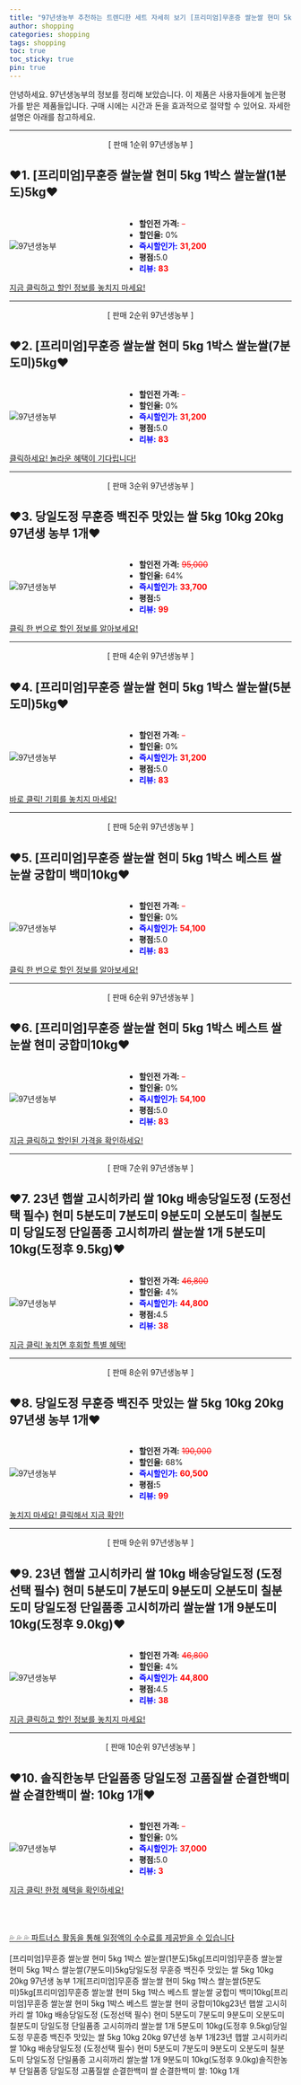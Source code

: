 ```yaml
---
title: "97년생농부 추천하는 트렌디한 세트 자세히 보기 [프리미엄]무훈증 쌀눈쌀 현미 5kg 1박스"
author: shopping
categories: shopping
tags: shopping
toc: true
toc_sticky: true
pin: true
---
```

안녕하세요. 97년생농부의 정보를 정리해 보았습니다. 이 제품은 사용자들에게 높은평가를 받은 제품들입니다. 구매 시에는 시간과 돈을 효과적으로 절약할 수 있어요. 자세한 설명은 아래를 참고하세요.

---
<p class="toplist" style="margin: 0 auto; display: block; width: fit-content;">[ 판매 1순위 97년생농부 ]</p>

<h2><strong>❤️1. [프리미엄]무훈증 쌀눈쌀 현미 5kg 1박스 쌀눈쌀(1분도)5kg❤️</strong></h2>

<div style="display: flex; align-items: center;">
    <div style="flex: 0.4;">
        <img src="https://thumbnail7.coupangcdn.com/thumbnails/remote/230x230ex/image/vendor_inventory/b858/2699fdda23b4fe62ed4c67df76061c4f01d104cf5ddcc54e3f9ba01cbb60.jpg" alt="97년생농부" style="max-width: 100%;">
    </div>
    <div style="flex: 0.6; margin-left: 10px;">
        <ul>
            <li><strong>할인전 가격:</strong> <del style="color: red;">-</del></li>
            <li><strong>할인율:</strong> 0%</li>
            <li><span style='color:blue'><strong>즉시할인가:</strong></span> <span style='color:red'><strong>31,200</strong></span></li>
            <li><strong>평점:</strong>5.0</li>
            <li><span style='color:blue'><strong>리뷰:</strong></span> <span style='color:red'><strong>83</strong></span></li>
        </ul>
    </div>
</div>
<div class="center">
    <a href="https://selin100587.github.io?lptag=AF9450613&subid=githubio&pageKey=7838485943&traceid=V0-153&itemId=21332030158&vendorItemId=86496149679" class="myButton">
        지금 클릭하고 할인 정보를 놓치지 마세요!
    </a>
</div>


---
<p class="toplist" style="margin: 0 auto; display: block; width: fit-content;">[ 판매 2순위 97년생농부 ]</p>

<h2><strong>❤️2. [프리미엄]무훈증 쌀눈쌀 현미 5kg 1박스 쌀눈쌀(7분도미)5kg❤️</strong></h2>

<div style="display: flex; align-items: center;">
    <div style="flex: 0.4;">
        <img src="https://thumbnail7.coupangcdn.com/thumbnails/remote/230x230ex/image/vendor_inventory/b858/2699fdda23b4fe62ed4c67df76061c4f01d104cf5ddcc54e3f9ba01cbb60.jpg" alt="97년생농부" style="max-width: 100%;">
    </div>
    <div style="flex: 0.6; margin-left: 10px;">
        <ul>
            <li><strong>할인전 가격:</strong> <del style="color: red;">-</del></li>
            <li><strong>할인율:</strong> 0%</li>
            <li><span style='color:blue'><strong>즉시할인가:</strong></span> <span style='color:red'><strong>31,200</strong></span></li>
            <li><strong>평점:</strong>5.0</li>
            <li><span style='color:blue'><strong>리뷰:</strong></span> <span style='color:red'><strong>83</strong></span></li>
        </ul>
    </div>
</div>
<div class="center">
    <a href="https://selin100587.github.io?lptag=AF9450613&subid=githubio&pageKey=7838485943&traceid=V0-153&itemId=21332030157&vendorItemId=86496149670" class="myButton">
        클릭하세요! 놀라운 혜택이 기다립니다!
    </a>
</div>


---
<p class="toplist" style="margin: 0 auto; display: block; width: fit-content;">[ 판매 3순위 97년생농부 ]</p>

<h2><strong>❤️3. 당일도정 무훈증 백진주 맛있는 쌀 5kg 10kg 20kg 97년생 농부 1개❤️</strong></h2>

<div style="display: flex; align-items: center;">
    <div style="flex: 0.4;">
        <img src="https://thumbnail7.coupangcdn.com/thumbnails/remote/230x230ex/image/vendor_inventory/0119/68d0ac02a6c5e224cc6165f040c824013fd1fe940798fde5839869c30610.JPG" alt="97년생농부" style="max-width: 100%;">
    </div>
    <div style="flex: 0.6; margin-left: 10px;">
        <ul>
            <li><strong>할인전 가격:</strong> <del style="color: red;">95,000</del></li>
            <li><strong>할인율:</strong> 64%</li>
            <li><span style='color:blue'><strong>즉시할인가:</strong></span> <span style='color:red'><strong>33,700</strong></span></li>
            <li><strong>평점:</strong>5</li>
            <li><span style='color:blue'><strong>리뷰:</strong></span> <span style='color:red'><strong>99</strong></span></li>
        </ul>
    </div>
</div>
<div class="center">
    <a href="https://selin100587.github.io?lptag=AF9450613&subid=githubio&pageKey=8063378377&traceid=V0-153&itemId=22665558576&vendorItemId=89703598538" class="myButton">
        클릭 한 번으로 할인 정보를 알아보세요!
    </a>
</div>


---
<p class="toplist" style="margin: 0 auto; display: block; width: fit-content;">[ 판매 4순위 97년생농부 ]</p>

<h2><strong>❤️4. [프리미엄]무훈증 쌀눈쌀 현미 5kg 1박스 쌀눈쌀(5분도미)5kg❤️</strong></h2>

<div style="display: flex; align-items: center;">
    <div style="flex: 0.4;">
        <img src="https://thumbnail7.coupangcdn.com/thumbnails/remote/230x230ex/image/vendor_inventory/b858/2699fdda23b4fe62ed4c67df76061c4f01d104cf5ddcc54e3f9ba01cbb60.jpg" alt="97년생농부" style="max-width: 100%;">
    </div>
    <div style="flex: 0.6; margin-left: 10px;">
        <ul>
            <li><strong>할인전 가격:</strong> <del style="color: red;">-</del></li>
            <li><strong>할인율:</strong> 0%</li>
            <li><span style='color:blue'><strong>즉시할인가:</strong></span> <span style='color:red'><strong>31,200</strong></span></li>
            <li><strong>평점:</strong>5.0</li>
            <li><span style='color:blue'><strong>리뷰:</strong></span> <span style='color:red'><strong>83</strong></span></li>
        </ul>
    </div>
</div>
<div class="center">
    <a href="https://selin100587.github.io?lptag=AF9450613&subid=githubio&pageKey=7838485943&traceid=V0-153&itemId=21332030154&vendorItemId=86496149726" class="myButton">
        바로 클릭! 기회를 놓치지 마세요!
    </a>
</div>


---
<p class="toplist" style="margin: 0 auto; display: block; width: fit-content;">[ 판매 5순위 97년생농부 ]</p>

<h2><strong>❤️5. [프리미엄]무훈증 쌀눈쌀 현미 5kg 1박스 베스트 쌀눈쌀 궁합미 백미10kg❤️</strong></h2>

<div style="display: flex; align-items: center;">
    <div style="flex: 0.4;">
        <img src="https://thumbnail7.coupangcdn.com/thumbnails/remote/230x230ex/image/vendor_inventory/b858/2699fdda23b4fe62ed4c67df76061c4f01d104cf5ddcc54e3f9ba01cbb60.jpg" alt="97년생농부" style="max-width: 100%;">
    </div>
    <div style="flex: 0.6; margin-left: 10px;">
        <ul>
            <li><strong>할인전 가격:</strong> <del style="color: red;">-</del></li>
            <li><strong>할인율:</strong> 0%</li>
            <li><span style='color:blue'><strong>즉시할인가:</strong></span> <span style='color:red'><strong>54,100</strong></span></li>
            <li><strong>평점:</strong>5.0</li>
            <li><span style='color:blue'><strong>리뷰:</strong></span> <span style='color:red'><strong>83</strong></span></li>
        </ul>
    </div>
</div>
<div class="center">
    <a href="https://selin100587.github.io?lptag=AF9450613&subid=githubio&pageKey=7838485943&traceid=V0-153&itemId=21332030156&vendorItemId=86496149704" class="myButton">
        클릭 한 번으로 할인 정보를 알아보세요!
    </a>
</div>


---
<p class="toplist" style="margin: 0 auto; display: block; width: fit-content;">[ 판매 6순위 97년생농부 ]</p>

<h2><strong>❤️6. [프리미엄]무훈증 쌀눈쌀 현미 5kg 1박스 베스트 쌀눈쌀 현미 궁합미10kg❤️</strong></h2>

<div style="display: flex; align-items: center;">
    <div style="flex: 0.4;">
        <img src="https://thumbnail7.coupangcdn.com/thumbnails/remote/230x230ex/image/vendor_inventory/b858/2699fdda23b4fe62ed4c67df76061c4f01d104cf5ddcc54e3f9ba01cbb60.jpg" alt="97년생농부" style="max-width: 100%;">
    </div>
    <div style="flex: 0.6; margin-left: 10px;">
        <ul>
            <li><strong>할인전 가격:</strong> <del style="color: red;">-</del></li>
            <li><strong>할인율:</strong> 0%</li>
            <li><span style='color:blue'><strong>즉시할인가:</strong></span> <span style='color:red'><strong>54,100</strong></span></li>
            <li><strong>평점:</strong>5.0</li>
            <li><span style='color:blue'><strong>리뷰:</strong></span> <span style='color:red'><strong>83</strong></span></li>
        </ul>
    </div>
</div>
<div class="center">
    <a href="https://selin100587.github.io?lptag=AF9450613&subid=githubio&pageKey=7838485943&traceid=V0-153&itemId=21332030155&vendorItemId=86496149697" class="myButton">
        지금 클릭하고 할인된 가격을 확인하세요!
    </a>
</div>


---
<p class="toplist" style="margin: 0 auto; display: block; width: fit-content;">[ 판매 7순위 97년생농부 ]</p>

<h2><strong>❤️7. 23년 햅쌀 고시히카리 쌀 10kg 배송당일도정 (도정선택 필수) 현미 5분도미 7분도미 9분도미 오분도미 칠분도미 당일도정 단일품종 고시히까리 쌀눈쌀 1개 5분도미 10kg(도정후 9.5kg)❤️</strong></h2>

<div style="display: flex; align-items: center;">
    <div style="flex: 0.4;">
        <img src="https://thumbnail8.coupangcdn.com/thumbnails/remote/230x230ex/image/vendor_inventory/29dd/e1778233c73298994dc646b2af1ce31597303f63e1b5345665f581f0ab35.jpg" alt="97년생농부" style="max-width: 100%;">
    </div>
    <div style="flex: 0.6; margin-left: 10px;">
        <ul>
            <li><strong>할인전 가격:</strong> <del style="color: red;">46,800</del></li>
            <li><strong>할인율:</strong> 4%</li>
            <li><span style='color:blue'><strong>즉시할인가:</strong></span> <span style='color:red'><strong>44,800</strong></span></li>
            <li><strong>평점:</strong>4.5</li>
            <li><span style='color:blue'><strong>리뷰:</strong></span> <span style='color:red'><strong>38</strong></span></li>
        </ul>
    </div>
</div>
<div class="center">
    <a href="https://selin100587.github.io?lptag=AF9450613&subid=githubio&pageKey=7770450072&traceid=V0-153&itemId=20976495342&vendorItemId=70081380906" class="myButton">
        지금 클릭! 놓치면 후회할 특별 혜택!
    </a>
</div>


---
<p class="toplist" style="margin: 0 auto; display: block; width: fit-content;">[ 판매 8순위 97년생농부 ]</p>

<h2><strong>❤️8. 당일도정 무훈증 백진주 맛있는 쌀 5kg 10kg 20kg 97년생 농부 1개❤️</strong></h2>

<div style="display: flex; align-items: center;">
    <div style="flex: 0.4;">
        <img src="https://thumbnail7.coupangcdn.com/thumbnails/remote/230x230ex/image/vendor_inventory/0119/68d0ac02a6c5e224cc6165f040c824013fd1fe940798fde5839869c30610.JPG" alt="97년생농부" style="max-width: 100%;">
    </div>
    <div style="flex: 0.6; margin-left: 10px;">
        <ul>
            <li><strong>할인전 가격:</strong> <del style="color: red;">190,000</del></li>
            <li><strong>할인율:</strong> 68%</li>
            <li><span style='color:blue'><strong>즉시할인가:</strong></span> <span style='color:red'><strong>60,500</strong></span></li>
            <li><strong>평점:</strong>5</li>
            <li><span style='color:blue'><strong>리뷰:</strong></span> <span style='color:red'><strong>99</strong></span></li>
        </ul>
    </div>
</div>
<div class="center">
    <a href="https://selin100587.github.io?lptag=AF9450613&subid=githubio&pageKey=8063378377&traceid=V0-153&itemId=22665558577&vendorItemId=89703598542" class="myButton">
        놓치지 마세요! 클릭해서 지금 확인!
    </a>
</div>


---
<p class="toplist" style="margin: 0 auto; display: block; width: fit-content;">[ 판매 9순위 97년생농부 ]</p>

<h2><strong>❤️9. 23년 햅쌀 고시히카리 쌀 10kg 배송당일도정 (도정선택 필수) 현미 5분도미 7분도미 9분도미 오분도미 칠분도미 당일도정 단일품종 고시히까리 쌀눈쌀 1개 9분도미 10kg(도정후 9.0kg)❤️</strong></h2>

<div style="display: flex; align-items: center;">
    <div style="flex: 0.4;">
        <img src="https://thumbnail8.coupangcdn.com/thumbnails/remote/230x230ex/image/vendor_inventory/29dd/e1778233c73298994dc646b2af1ce31597303f63e1b5345665f581f0ab35.jpg" alt="97년생농부" style="max-width: 100%;">
    </div>
    <div style="flex: 0.6; margin-left: 10px;">
        <ul>
            <li><strong>할인전 가격:</strong> <del style="color: red;">46,800</del></li>
            <li><strong>할인율:</strong> 4%</li>
            <li><span style='color:blue'><strong>즉시할인가:</strong></span> <span style='color:red'><strong>44,800</strong></span></li>
            <li><strong>평점:</strong>4.5</li>
            <li><span style='color:blue'><strong>리뷰:</strong></span> <span style='color:red'><strong>38</strong></span></li>
        </ul>
    </div>
</div>
<div class="center">
    <a href="https://selin100587.github.io?lptag=AF9450613&subid=githubio&pageKey=7770450072&traceid=V0-153&itemId=20976495341&vendorItemId=70081380908" class="myButton">
        지금 클릭하고 할인 정보를 놓치지 마세요!
    </a>
</div>


---
<p class="toplist" style="margin: 0 auto; display: block; width: fit-content;">[ 판매 10순위 97년생농부 ]</p>

<h2><strong>❤️10. 솔직한농부 단일품종 당일도정 고품질쌀 순결한백미 쌀 순결한백미 쌀: 10kg 1개❤️</strong></h2>

<div style="display: flex; align-items: center;">
    <div style="flex: 0.4;">
        <img src="https://thumbnail7.coupangcdn.com/thumbnails/remote/230x230ex/image/vendor_inventory/d53c/1a438ea4c61d993dc8cbf2c3a90c2a724eb6c746b0859bd12e7e520992ce.jpg" alt="97년생농부" style="max-width: 100%;">
    </div>
    <div style="flex: 0.6; margin-left: 10px;">
        <ul>
            <li><strong>할인전 가격:</strong> <del style="color: red;">-</del></li>
            <li><strong>할인율:</strong> 0%</li>
            <li><span style='color:blue'><strong>즉시할인가:</strong></span> <span style='color:red'><strong>37,000</strong></span></li>
            <li><strong>평점:</strong>5.0</li>
            <li><span style='color:blue'><strong>리뷰:</strong></span> <span style='color:red'><strong>3</strong></span></li>
        </ul>
    </div>
</div>
<div class="center">
    <a href="https://selin100587.github.io?lptag=AF9450613&subid=githubio&pageKey=8016019894&traceid=V0-153&itemId=22381873898&vendorItemId=89426838519" class="myButton">
        지금 클릭! 한정 혜택을 확인하세요!
    </a>
</div>

<br><br><br>[💦 💦 💦 파트너스 활동을 통해 일정액의 수수료를 제공받을 수 있습니다](https://link.coupang.com/a/bcpT2c)<br><br>[프리미엄]무훈증 쌀눈쌀 현미 5kg 1박스 쌀눈쌀(1분도)5kg[프리미엄]무훈증 쌀눈쌀 현미 5kg 1박스 쌀눈쌀(7분도미)5kg당일도정 무훈증 백진주 맛있는 쌀 5kg 10kg 20kg 97년생 농부 1개[프리미엄]무훈증 쌀눈쌀 현미 5kg 1박스 쌀눈쌀(5분도미)5kg[프리미엄]무훈증 쌀눈쌀 현미 5kg 1박스 베스트 쌀눈쌀 궁합미 백미10kg[프리미엄]무훈증 쌀눈쌀 현미 5kg 1박스 베스트 쌀눈쌀 현미 궁합미10kg23년 햅쌀 고시히카리 쌀 10kg 배송당일도정 (도정선택 필수) 현미 5분도미 7분도미 9분도미 오분도미 칠분도미 당일도정 단일품종 고시히까리 쌀눈쌀 1개 5분도미 10kg(도정후 9.5kg)당일도정 무훈증 백진주 맛있는 쌀 5kg 10kg 20kg 97년생 농부 1개23년 햅쌀 고시히카리 쌀 10kg 배송당일도정 (도정선택 필수) 현미 5분도미 7분도미 9분도미 오분도미 칠분도미 당일도정 단일품종 고시히까리 쌀눈쌀 1개 9분도미 10kg(도정후 9.0kg)솔직한농부 단일품종 당일도정 고품질쌀 순결한백미 쌀 순결한백미 쌀: 10kg 1개
